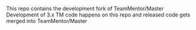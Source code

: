 This repo contains the development fork of TeamMentor/Master
Development of 3.x TM code happens on this repo and released code gets merged into TeamMentor/Master
